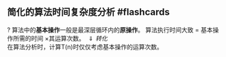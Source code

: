## 简化的算法时间复杂度分析 #flashcards 
?
算法中的**基本操作**一般是最深层循环内的**原操作**。
算法执行时间大致 = 基本操作所需的时间 ×其运算次数。 
$\Downarrow {转化}$  
在算法分析时，计算T(n)时仅仅考虑基本操作的运算次数。
<!--ID: 1706081382633-->
